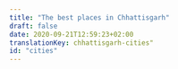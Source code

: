 ```yaml
---
title: "The best places in Chhattisgarh"
draft: false
date: 2020-09-21T12:59:23+02:00
translationKey: chhattisgarh-cities"
id: "cities"
---
```

